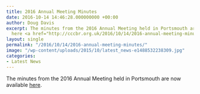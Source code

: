 ```yaml
---
title: 2016 Annual Meeting Minutes
date: 2016-10-14 14:46:28.000000000 +00:00
author: Doug Davis
excerpt: The minutes from the 2016 Annual Meeting held in Portsmouth are now available
  here <a href="http://cccbr.org.uk/2016/10/14/2016-annual-meeting-minutes/">[...]</a>
layout: single
permalink: "/2016/10/14/2016-annual-meeting-minutes/"
image: "/wp-content/uploads/2015/10/latest_news-e1488532238309.jpg"
categories:
- Latest News
---
```

The minutes from the 2016 Annual Meeting held in Portsmouth are now available [here](http:///about/2016-meeting/).
